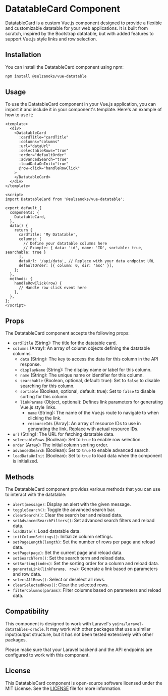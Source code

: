# DatatableCard Component

DatatableCard is a custom Vue.js component designed to provide a flexible and customizable datatable for your web applications. It is built from scratch, inspired by the Bootstrap datatable, but with added features to support Vue.js style links and row selection.

## Installation

You can install the DatatableCard component using npm:

```bash
npm install @sulzanoks/vue-datatable
```

## Usage

To use the DatatableCard component in your Vue.js application, you can import it and include it in your component's template. Here's an example of how to use it:

```vue
<template>
  <div>
    <DatatableCard
      :cardTitle="cardTitle"
      :columns="columns"
      :url="dataUrl"
      :selectableRows="true"
      :order="defaultOrder"
      :advancedSearch="true"
      :loadDataOnInit="true"
      @row-click="handleRowClick"
    >
    </DatatableCard>
  </div>
</template>

<script>
import DatatableCard from '@sulzanoks/vue-datatable';

export default {
  components: {
    DatatableCard,
  },
  data() {
    return {
      cardTitle: 'My Datatable',
      columns: [
        // Define your datatable columns here
        // Example: { data: 'id', name: 'ID', sortable: true, searchable: true }
      ],
      dataUrl: '/api/data', // Replace with your data endpoint URL
      defaultOrder: [{ column: 0, dir: 'asc' }],
    };
  },
  methods: {
    handleRowClick(row) {
      // Handle row click event here
    },
  },
};
</script>
```

## Props

The DatatableCard component accepts the following props:

- `cardTitle` (String): The title for the datatable card.
- `columns` (Array): An array of column objects defining the datatable columns.
  - `data` (String): The key to access the data for this column in the API response.
  - `displayName` (String): The display name or label for this column.
  - `name` (String): The unique name or identifier for this column.
  - `searchable` (Boolean, optional, default: true): Set to `false` to disable searching for this column.
  - `sortable` (Boolean, optional, default: true): Set to `false` to disable sorting for this column.
  - `linkParams` (Object, optional): Defines link parameters for generating Vue.js style links.
    - `name` (String): The name of the Vue.js route to navigate to when clicking the link.
    - `resourceIds` (Array): An array of resource IDs to use in generating the link. Replace with actual resource IDs.
- `url` (String): The URL for fetching datatable data.
- `selectableRows` (Boolean): Set to `true` to enable row selection.
- `order` (Array): The initial column sorting order.
- `advancedSearch` (Boolean): Set to `true` to enable advanced search.
- `loadDataOnInit` (Boolean): Set to `true` to load data when the component is initialized.

## Methods

The DatatableCard component provides various methods that you can use to interact with the datatable:

- `alert(message)`: Display an alert with the given message.
- `toggleSearch()`: Toggle the advanced search bar.
- `clearSearch()`: Clear the search bar and reload data.
- `setAdvancedSearchFilters()`: Set advanced search filters and reload data.
- `loadData()`: Load datatable data.
- `initColumnSettings()`: Initialize column settings.
- `setPageLength(length)`: Set the number of rows per page and reload data.
- `setPage(page)`: Set the current page and reload data.
- `setSearchTerm()`: Set the search term and reload data.
- `setSorting(index)`: Set the sorting order for a column and reload data.
- `generateLink(linkParams, row)`: Generate a link based on parameters and row data.
- `selectAllRows()`: Select or deselect all rows.
- `clearSelectedRows()`: Clear the selected rows.
- `filterColumns(params)`: Filter columns based on parameters and reload data.

## Compatibility

This component is designed to work with Laravel's `yajra/laravel-datatables-oracle`. It may work with other packages that use a similar input/output structure, but it has not been tested extensively with other packages.

Please make sure that your Laravel backend and the API endpoints are configured to work with this component.

## License

This DatatableCard component is open-source software licensed under the MIT License. See the [LICENSE](LICENSE) file for more information.
